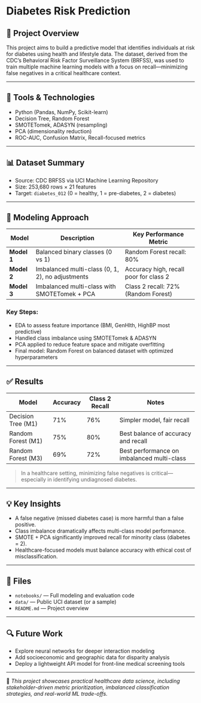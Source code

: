 # Diabetes Risk Prediction

## 📌 Project Overview
This project aims to build a predictive model that identifies individuals at risk for diabetes using health and lifestyle data. The dataset, derived from the CDC’s Behavioral Risk Factor Surveillance System (BRFSS), was used to train multiple machine learning models with a focus on recall—minimizing false negatives in a critical healthcare context.

---

## 🧰 Tools & Technologies
- Python (Pandas, NumPy, Scikit-learn)
- Decision Tree, Random Forest
- SMOTETomek, ADASYN (resampling)
- PCA (dimensionality reduction)
- ROC-AUC, Confusion Matrix, Recall-focused metrics

---

## 📊 Dataset Summary
- Source: CDC BRFSS via UCI Machine Learning Repository
- Size: 253,680 rows × 21 features
- Target: `diabetes_012` (0 = healthy, 1 = pre-diabetes, 2 = diabetes)

---

## 🧪 Modeling Approach

| Model      | Description                                           | Key Performance Metric |
|------------|-------------------------------------------------------|-------------------------|
| **Model 1** | Balanced binary classes (0 vs 1)                      | Random Forest recall: 80% |
| **Model 2** | Imbalanced multi-class (0, 1, 2), no adjustments      | Accuracy high, recall poor for class 2 |
| **Model 3** | Imbalanced multi-class with SMOTETomek + PCA         | Class 2 recall: 72% (Random Forest) |

### Key Steps:
- EDA to assess feature importance (BMI, GenHlth, HighBP most predictive)
- Handled class imbalance using SMOTETomek & ADASYN
- PCA applied to reduce feature space and mitigate overfitting
- Final model: Random Forest on balanced dataset with optimized hyperparameters

---

## ✅ Results

| Model     | Accuracy | Class 2 Recall | Notes |
|-----------|----------|----------------|-------|
| Decision Tree (M1) | 71% | 76% | Simpler model, fair recall |
| Random Forest (M1) | 75% | 80% | Best balance of accuracy and recall |
| Random Forest (M3) | 69% | 72% | Best performance on imbalanced multi-class |

> In a healthcare setting, minimizing false negatives is critical—especially in identifying undiagnosed diabetes.

---

## 💡 Key Insights
- A false negative (missed diabetes case) is more harmful than a false positive.
- Class imbalance dramatically affects multi-class model performance.
- SMOTE + PCA significantly improved recall for minority class (diabetes = 2).
- Healthcare-focused models must balance accuracy with ethical cost of misclassification.

---

## 📂 Files
- `notebooks/` — Full modeling and evaluation code
- `data/` — Public UCI dataset (or a sample)
- `README.md` — Project overview

---

## 🔍 Future Work
- Explore neural networks for deeper interaction modeling
- Add socioeconomic and geographic data for disparity analysis
- Deploy a lightweight API model for front-line medical screening tools

---

📌 _This project showcases practical healthcare data science, including stakeholder-driven metric prioritization, imbalanced classification strategies, and real-world ML trade-offs._


